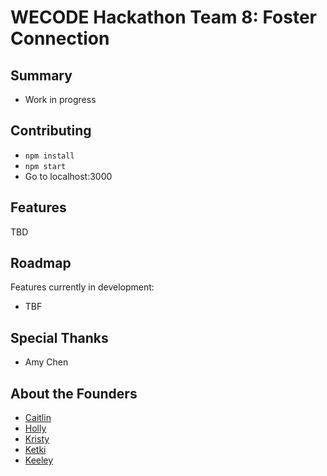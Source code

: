 # WECODE Hackathon Team 8: Foster Connection

## Summary
* Work in progress


## Contributing
* `npm install`
* `npm start`
* Go to localhost:3000

## Features

TBD


## Roadmap
Features currently in development:
* TBF



## Special Thanks
* Amy Chen

## About the Founders 
* [Caitlin]()
* [Holly]()
* [Kristy]()
* [Ketki]()
* [Keeley](https://github.com/VerteDinde)
